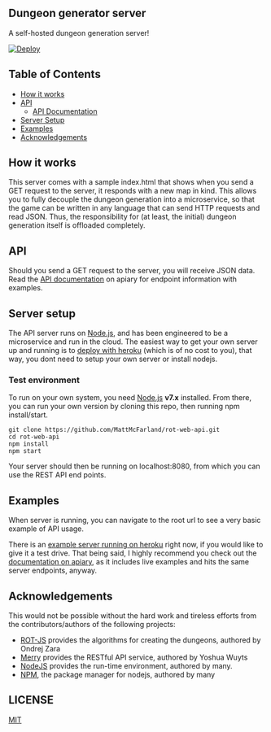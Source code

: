 ## Dungeon generator server

A self-hosted dungeon generation server!

[![Deploy](https://www.herokucdn.com/deploy/button.svg)](https://heroku.com/deploy)

## Table of Contents

* [How it works](/#how-it-works) 
* [API](/#API) 
  * [API Documentation](http://docs.roguelike.apiary.io/#)
* [Server Setup](/#server-setup)
* [Examples](/#examples)
* [Acknowledgements](/#acknowledgements)

## How it works

This server comes with a sample index.html that shows when you send a GET request to the server, it responds with a new map in kind.  This allows you to fully decouple the dungeon generation into a microservice, so that the game can be written in any language that can send HTTP requests and read JSON. Thus, the responsibility for (at least, the initial) dungeon generation itself is offloaded completely.  

## API

Should you send a GET request to the server, you will receive JSON data. Read the [API documentation](http://docs.roguelike.apiary.io/#) on apiary for endpoint information with examples.

## Server setup

The API server runs on [Node.js](https://nodejs.org), and has been engineered to be a microservice and run in the cloud.  The easiest way to get your own server up and running is to [deploy with heroku](https://heroku.com/deploy) (which is of no cost to you), that way,  you dont need to setup your own server or install nodejs.  

### Test environment

To run on your own system, you need [Node.js](https://nodejs.org) **v7.x** installed.  From there, you can run your own version by cloning this repo, then running npm install/start.

```
git clone https://github.com/MattMcFarland/rot-web-api.git
cd rot-web-api
npm install
npm start
```

Your server should then be running on localhost:8080, from which you can use the REST API end points.

## Examples

When server is running, you can navigate to the root url to see a very basic example of API usage.

There is an [example server running on heroku](http://rogue-api.herokuapp.com/) right now, if you would like to give it a test drive.  That being said, I highly recommend you check out the [documentation on apiary](http://docs.roguelike.apiary.io/#), as it includes live examples and hits the same server endpoints, anyway.

## Acknowledgements

This would not be possible without the hard work and tireless efforts from the contributors/authors of the following projects:

* [ROT-JS](https://github.com/ondras/rot.js/) provides the algorithms for creating the dungeons, authored by Ondrej Zara 
* [Merry](https://github.com/shipharbor/merry) provides the RESTful API service, authored by Yoshua Wuyts
* [NodeJS](http://nodejs.org) provides the run-time environment, authored by many.
* [NPM](http://npmjs.com), the package manager for nodejs, authored by many

## LICENSE

[MIT](./LICENSE)
